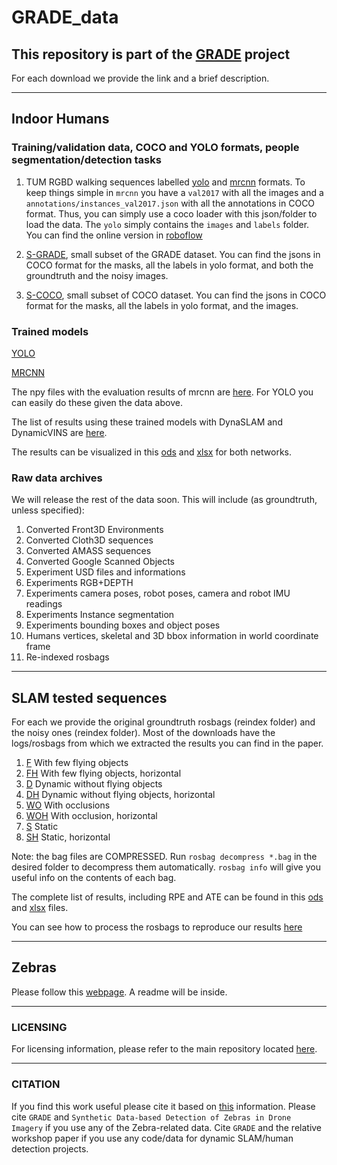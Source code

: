# GRADE_data

## This repository is part of the [GRADE](https://eliabntt.github.io/GRADE-RR/home) project

For each download we provide the link and a brief description. 

________

## Indoor Humans

### Training/validation data, COCO and YOLO formats, people segmentation/detection tasks
1. TUM RGBD walking sequences labelled [yolo](https://keeper.mpdl.mpg.de/f/5346f793e0c7402a957c/) and [mrcnn](https://keeper.mpdl.mpg.de/f/240fce3f4ca24dc4a1f4/) formats.
   To keep things simple in `mrcnn` you have a `val2017` with all the images and a `annotations/instances_val2017.json` with all the annotations in COCO format. Thus, you can simply use a coco loader with this json/folder to load the data. 
   The `yolo` simply contains the `images` and `labels` folder.
   You can find the online version in [roboflow](https://universe.roboflow.com/tum-osduz/tum-fr3-walking)
2. [S-GRADE](https://keeper.mpdl.mpg.de/f/19ce92e2c7b048219b2a/), small subset of the GRADE dataset. You can find the jsons in COCO format for the masks, all the labels in yolo format, and both the groundtruth and the noisy images.

3. [S-COCO](https://keeper.mpdl.mpg.de/f/fc09f2f6afc640f3b3bf/), small subset of COCO dataset. You can find the jsons in COCO format for the masks, all the labels in yolo format, and the images.

### Trained models
[YOLO](https://keeper.mpdl.mpg.de/f/88a56a9325114bb6b37c/)

[MRCNN](https://keeper.mpdl.mpg.de/f/9bbfefa5d68d433b99e5/)

The npy files with the evaluation results of mrcnn are [here](https://keeper.mpdl.mpg.de/f/0a2b913f51514616a313/). For YOLO you can easily do these given the data above. 

The list of results using these trained models with DynaSLAM and DynamicVINS are [here](https://keeper.mpdl.mpg.de/f/0a2b913f51514616a313/).

The results can be visualized in this [ods](https://keeper.mpdl.mpg.de/f/85ed82958f5b45bcab0a/) and [xlsx](https://keeper.mpdl.mpg.de/f/824ff83c264c445299f8/) for both networks.

### Raw data archives

We will release the rest of the data soon. This will include (as groundtruth, unless specified):
1. Converted Front3D Environments
2. Converted Cloth3D sequences
3. Converted AMASS sequences
4. Converted Google Scanned Objects
5. Experiment USD files and informations
6. Experiments RGB+DEPTH
7. Experiments camera poses, robot poses, camera and robot IMU readings
8. Experiments Instance segmentation
9. Experiments bounding boxes and object poses
10. Humans vertices, skeletal and 3D bbox information in world coordinate frame
11. Re-indexed rosbags
______

## SLAM tested sequences
For each we provide the original groundtruth rosbags (reindex folder) and the noisy ones (reindex folder). Most of the downloads have the logs/rosbags from which we extracted the results you can find in the paper.

1. [F](https://keeper.mpdl.mpg.de/f/37a0dc5a855547b5b892/) With few flying objects
2. [FH](https://keeper.mpdl.mpg.de/f/f479032ed14e4244a814/) With few flying objects, horizontal
3. [D](https://keeper.mpdl.mpg.de/f/de3f917c925d46a9b39f/) Dynamic without flying objects
4. [DH](https://keeper.mpdl.mpg.de/f/6a23acba9dba40a4865a/) Dynamic without flying objects, horizontal
5. [WO](https://keeper.mpdl.mpg.de/f/1d6dfb859dcb4ac69be9/)  With occlusions
6. [WOH](https://keeper.mpdl.mpg.de/f/a6d613c780344b5393df/) With occlusion, horizontal
7. [S](https://keeper.mpdl.mpg.de/f/f65c55ae0c0b4e8ebb90/) Static
8. [SH](https://keeper.mpdl.mpg.de/f/e49efeb92414482ba478/) Static, horizontal

Note: the bag files are COMPRESSED. Run `rosbag decompress *.bag` in the desired folder to decompress them automatically. `rosbag info` will give you useful info on the contents of each bag.

The complete list of results, including RPE and ATE can be found in this [ods](https://keeper.mpdl.mpg.de/f/b7dd6de95bd14e668665/) and [xlsx](https://keeper.mpdl.mpg.de/f/88d2afde308c421c93a8/) files.

You can see how to process the rosbags to reproduce our results [here](https://github.com/robot-perception-group/GRADE_tools/tree/main)

______

## Zebras

Please follow this [webpage](https://keeper.mpdl.mpg.de/d/12abb3bb6b12491480d5/). A readme will be inside.

_______

### LICENSING

For licensing information, please refer to the main repository located [here](https://github.com/eliabntt/GRADE-RR/).
__________

### CITATION

If you find this work useful please cite it based on [this](https://github.com/eliabntt/GRADE-RR#citation) information.
Please cite `GRADE` and `Synthetic Data-based Detection of Zebras in Drone Imagery` if you use any of the Zebra-related data.
Cite `GRADE` and the relative workshop paper if you use any code/data for dynamic SLAM/human detection projects.

